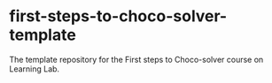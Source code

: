 # first-steps-to-choco-solver-template
The template repository for the First steps to Choco-solver course on Learning Lab.
